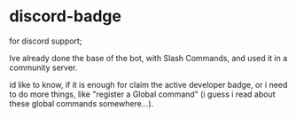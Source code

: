 # discord-badge
for discord support;

Ive already done the base of the bot, with Slash Commands, and used it in a community server.

id like to know, if it is enough for claim the active developer badge, or i need to do more things, like "register a Global command" (i guess i read about these global commands somewhere...).

